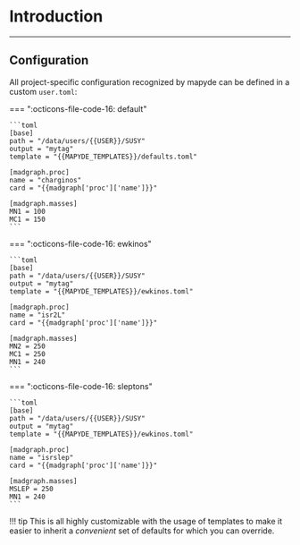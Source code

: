 # Introduction

---

## Configuration

All project-specific configuration recognized by mapyde can be defined in a
custom `user.toml`:

=== ":octicons-file-code-16: default"

    ```toml
    [base]
    path = "/data/users/{{USER}}/SUSY"
    output = "mytag"
    template = "{{MAPYDE_TEMPLATES}}/defaults.toml"

    [madgraph.proc]
    name = "charginos"
    card = "{{madgraph['proc']['name']}}"

    [madgraph.masses]
    MN1 = 100
    MC1 = 150
    ```

=== ":octicons-file-code-16: ewkinos"

    ```toml
    [base]
    path = "/data/users/{{USER}}/SUSY"
    output = "mytag"
    template = "{{MAPYDE_TEMPLATES}}/ewkinos.toml"

    [madgraph.proc]
    name = "isr2L"
    card = "{{madgraph['proc']['name']}}"

    [madgraph.masses]
    MN2 = 250
    MC1 = 250
    MN1 = 240
    ```

=== ":octicons-file-code-16: sleptons"

    ```toml
    [base]
    path = "/data/users/{{USER}}/SUSY"
    output = "mytag"
    template = "{{MAPYDE_TEMPLATES}}/ewkinos.toml"

    [madgraph.proc]
    name = "isrslep"
    card = "{{madgraph['proc']['name']}}"

    [madgraph.masses]
    MSLEP = 250
    MN1 = 240
    ```

<!-- prettier-ignore -->
!!! tip
    This is all highly customizable with the usage of templates to make it easier to inherit a _convenient_ set of defaults for which you can override.
